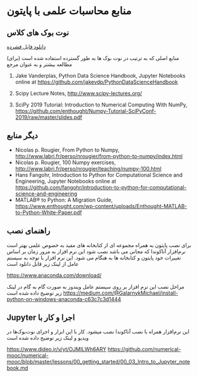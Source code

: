 # منابع محاسبات علمی با پایتون

## نوت بوک های کلاس
[دانلود فایل فشرده](https://github.com/moaddeli/Scipy2019-rs/raw/master/notebooks_clear.zip)

(منابع اصلی که به ترتیب در نوت بوک ها به طور گسترده استفاده شده است (برای مطالعه بیشتر و به عنوان مرجع
1. Jake Vanderplas, Python Data Science Handbook, Jupyter Notebooks online at https://github.com/jakevdp/PythonDataScienceHandbook

2. Scipy Lecture Notes, http://www.scipy-lectures.org/

3. SciPy 2019 Tutorial: Introduction to Numerical Computing With NumPy, https://github.com/enthought/Numpy-Tutorial-SciPyConf-2019/raw/master/slides.pdf

## دیگر منابع
* Nicolas p. Rougier, From Python to Numpy, http://www.labri.fr/perso/nrougier/from-python-to-numpy/index.html
* Nicolas p. Rougier, 100 Numpy exercises, http://www.labri.fr/perso/nrougier/teaching/numpy-100.html
* Hans Fangohr, Introduction to Python for Computational Science and Engineering, Jupyter Notebooks online at https://github.com/fangohr/introduction-to-python-for-computational-science-and-engineering 
* MATLAB® to Python: A Migration Guide, https://www.enthought.com/wp-content/uploads/Enthought-MATLAB-to-Python-White-Paper.pdf

## راهنمای نصب
برای نصب پایتون به همراه مجموعه ای از کتابخانه های مفید به خصوص علمی بهتر است نرم‌افزار آناکوندا که مجانی می باشد نصب شود
این نرم افزار به مرور زمان بر اساس تغییرات خود پایتون و کتابخانه ها به هنگام می شود. این نرم افزار با توجه به سیستم عامل از لینک زیر قابل دانلود است

https://www.anaconda.com/download/

مراحل نصب این نرم افزار بر روی سیستم عامل ویندوز به صورت گام به گام در لینک زیر توضیح داده شده است
https://medium.com/@GalarnykMichael/install-python-on-windows-anaconda-c63c7c3d1444


## Jupyter اجرا و کار با
این نرم‌افزار همراه با نصب آناکوندا نصب میشود.  کار با این ابزار و اجرای نوت‌بوک‌ها در ویدیو و لینک زیر توضیح داده شده است  

https://www.dideo.ir/v/yt/OJMILWh6ARY
https://github.com/numerical-mooc/numerical-mooc/blob/master/lessons/00_getting_started/00_03_Intro_to_Jupyter_notebook.md
